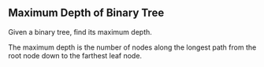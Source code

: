 ## Maximum Depth of Binary Tree

Given a binary tree, find its maximum depth.

The maximum depth is the number of nodes along the longest path from the root node down to the farthest leaf node.
